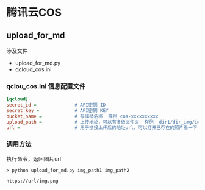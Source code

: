 # 腾讯云COS

## upload_for_md

涉及文件
- upload_for_md.py
- qcloud_cos.ini

### qclou_cos.ini 信息配置文件
```ini
[qcloud]
secret_id =              # API密钥 ID
secret_key =             # API密钥 KEY
bucket_name =            # 存储桶名称  样例 cos-xxxxxxxxxx
upload_path =            # 上传地址，可以有多级文件夹  样例  dir1/dir_img/img.png
url =                    # 用于拼接上传后的地址url，可以打开已存在的照片看一下
```

### 调用方法

执行命令，返回图片url

```shell script
> python upload_for_md.py img_path1 img_path2

https://url/img.png
```